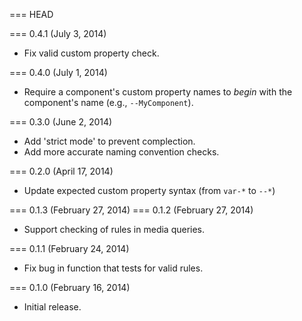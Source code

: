 === HEAD

=== 0.4.1 (July 3, 2014)

* Fix valid custom property check.

=== 0.4.0 (July 1, 2014)

* Require a component's custom property names to _begin_ with the component's
  name (e.g., `--MyComponent`).

=== 0.3.0 (June 2, 2014)

* Add 'strict mode' to prevent complection.
* Add more accurate naming convention checks.

=== 0.2.0 (April 17, 2014)

* Update expected custom property syntax (from `var-*` to `--*`)

=== 0.1.3 (February 27, 2014)
=== 0.1.2 (February 27, 2014)

* Support checking of rules in media queries.

=== 0.1.1 (February 24, 2014)

* Fix bug in function that tests for valid rules.

=== 0.1.0 (February 16, 2014)

* Initial release.
